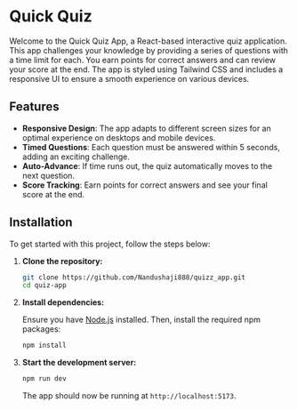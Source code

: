 # Quick Quiz

Welcome to the Quick Quiz App, a React-based interactive quiz application. This app challenges your knowledge by providing a series of questions with a time limit for each. You earn points for correct answers and can review your score at the end. The app is styled using Tailwind CSS and includes a responsive UI to ensure a smooth experience on various devices.

## Features

- **Responsive Design**: The app adapts to different screen sizes for an optimal experience on desktops and mobile devices.
- **Timed Questions**: Each question must be answered within 5 seconds, adding an exciting challenge.
- **Auto-Advance**: If time runs out, the quiz automatically moves to the next question.
- **Score Tracking**: Earn points for correct answers and see your final score at the end.

## Installation

To get started with this project, follow the steps below:

1.  **Clone the repository:**

    ```bash
    git clone https://github.com/Nandushaji888/quizz_app.git
    cd quiz-app
    ```
               



2.  **Install dependencies:**

    Ensure you have [Node.js](https://nodejs.org/) installed. Then, install the required npm packages:

    ```bash
    npm install
    ```

3.  **Start the development server:**

    ```bash
    npm run dev
    ```

    The app should now be running at `http://localhost:5173`.


